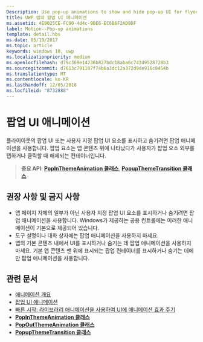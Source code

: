 ```yaml
---
Description: Use pop-up animations to show and hide pop-up UI for flyouts or custom pop-up UI elements. Pop-up elements are containers that appear over the app's content and are dismissed if the user taps or clicks outside of the pop-up element.
title: UWP 앱의 팝업 UI 애니메이션
ms.assetid: 4E9025CE-FC90-4d4c-9DE6-EC6B6F2AD9DF
label: Motion--Pop-up animations
template: detail.hbs
ms.date: 05/19/2017
ms.topic: article
keywords: windows 10, uwp
ms.localizationpriority: medium
ms.openlocfilehash: d79c369e14236b827bdc18aba6c74349528728b3
ms.sourcegitcommit: d7613c791107f74b6a3dc12a372d9de916c0454b
ms.translationtype: MT
ms.contentlocale: ko-KR
ms.lasthandoff: 12/05/2018
ms.locfileid: "8732888"
---
```

# <a name="pop-up-ui-animations"></a>팝업 UI 애니메이션



플라이아웃의 팝업 UI 또는 사용자 지정 팝업 UI 요소를 표시하고 숨기려면 팝업 애니메이션을 사용합니다. 팝업 요소는 앱 콘텐츠 위에 나타났다가 사용자가 팝업 요소 외부를 탭하거나 클릭할 때 해제되는 컨테이너입니다.

> **중요 API**: [**PopInThemeAnimation 클래스**](https://msdn.microsoft.com/library/windows/apps/br210383), [**PopupThemeTransition 클래스**](https://msdn.microsoft.com/library/windows/apps/hh969172)


## <a name="dos-and-donts"></a>권장 사항 및 금지 사항


-   앱 페이지 자체의 일부가 아닌 사용자 지정 팝업 UI 요소를 표시하거나 숨기려면 팝업 애니메이션을 사용합니다. Windows가 제공하는 공용 컨트롤에는 이러한 애니메이션이 기본으로 제공되어 있습니다.
-   도구 설명이나 대화 상자에는 팝업 애니메이션을 사용하지 마세요.
-   앱의 기본 콘텐츠 내에서 UI를 표시하거나 숨기는 데 팝업 애니메이션을 사용하지 마세요. 기본 앱 콘텐츠 맨 위에 표시되는 팝업 컨테이너를 표시하거나 숨기는 데에만 팝업 애니메이션을 사용합니다.

## <a name="related-articles"></a>관련 문서

* [애니메이션 개요](https://msdn.microsoft.com/library/windows/apps/mt187350)
* [팝업 UI 애니메이션](https://msdn.microsoft.com/library/windows/apps/xaml/jj649433)
* [빠른 시작: 라이브러리 애니메이션을 사용하여 UI에 애니메이션 효과 주기](https://msdn.microsoft.com/library/windows/apps/xaml/hh452703)
* [**PopInThemeAnimation 클래스**](https://msdn.microsoft.com/library/windows/apps/br210383)
* [**PopOutThemeAnimation 클래스**](https://msdn.microsoft.com/library/windows/apps/br210391)
* [**PopupThemeTransition 클래스**](https://msdn.microsoft.com/library/windows/apps/hh969172)

 

 





